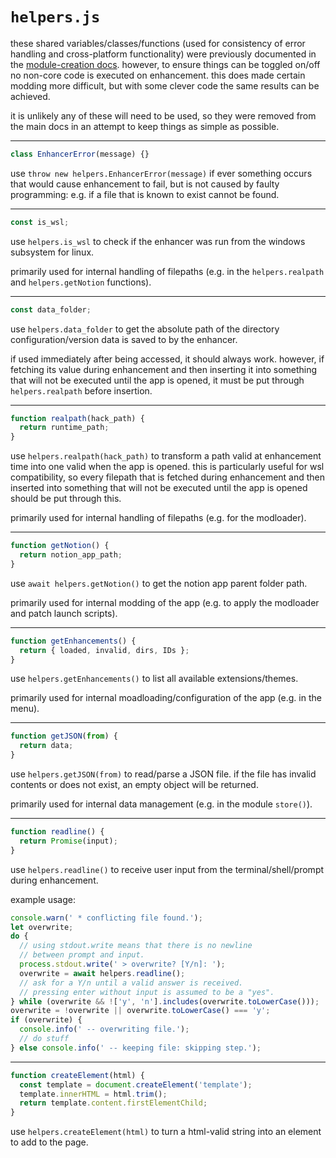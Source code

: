 # `helpers.js`

these shared variables/classes/functions (used for consistency of error handling and
cross-platform functionality) were previously documented in the [module-creation docs](../DOCUMENTATION.md).
however, to ensure things can be toggled on/off no non-core code is executed on enhancement.
this does made certain modding more difficult, but with some clever code the same results can be achieved.

it is unlikely any of these will need to be used, so they were removed from the main docs in
an attempt to keep things as simple as possible.

---

```js
class EnhancerError(message) {}
```

use `throw new helpers.EnhancerError(message)` if ever something occurs that would cause enhancement to fail,
but is not caused by faulty programming: e.g. if a file that is known to exist cannot be found.

---

```js
const is_wsl;
```

use `helpers.is_wsl` to check if the enhancer was run from the windows subsystem for linux.

primarily used for internal handling of filepaths (e.g. in the `helpers.realpath` and `helpers.getNotion` functions).

---

```js
const data_folder;
```

use `helpers.data_folder` to get the absolute path of the directory configuration/version
data is saved to by the enhancer.

if used immediately after being accessed, it should always work. however, if fetching its value during enhancement
and then inserting it into something that will not be executed until the app is opened, it must be put through
`helpers.realpath` before insertion.

---

```js
function realpath(hack_path) {
  return runtime_path;
}
```

use `helpers.realpath(hack_path)` to transform a path valid at enhancement time into one valid when the app is opened.
this is particularly useful for wsl compatibility, so every filepath that is fetched during enhancement
and then inserted into something that will not be executed until the app is opened should be put through this.

primarily used for internal handling of filepaths (e.g. for the modloader).

---

```js
function getNotion() {
  return notion_app_path;
}
```

use `await helpers.getNotion()` to get the notion app parent folder path.

primarily used for internal modding of the app (e.g. to apply the modloader and patch launch scripts).

---

```js
function getEnhancements() {
  return { loaded, invalid, dirs, IDs };
}
```

use `helpers.getEnhancements()` to list all available extensions/themes.

primarily used for internal moadloading/configuration of the app (e.g. in the menu).

---

```js
function getJSON(from) {
  return data;
}
```

use `helpers.getJSON(from)` to read/parse a JSON file. if the file has invalid contents or does not exist,
an empty object will be returned.

primarily used for internal data management (e.g. in the module `store()`).

---

```js
function readline() {
  return Promise(input);
}
```

use `helpers.readline()` to receive user input from the terminal/shell/prompt during enhancement.

example usage:

```js
console.warn(' * conflicting file found.');
let overwrite;
do {
  // using stdout.write means that there is no newline
  // between prompt and input.
  process.stdout.write(' > overwrite? [Y/n]: ');
  overwrite = await helpers.readline();
  // ask for a Y/n until a valid answer is received.
  // pressing enter without input is assumed to be a "yes".
} while (overwrite && !['y', 'n'].includes(overwrite.toLowerCase()));
overwrite = !overwrite || overwrite.toLowerCase() === 'y';
if (overwrite) {
  console.info(' -- overwriting file.');
  // do stuff
} else console.info(' -- keeping file: skipping step.');
```

---

```js
function createElement(html) {
  const template = document.createElement('template');
  template.innerHTML = html.trim();
  return template.content.firstElementChild;
}
```

use `helpers.createElement(html)` to turn a html-valid string into an element to add to the page.
